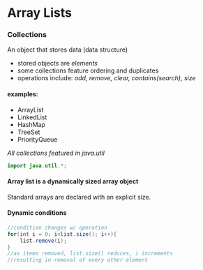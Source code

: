 Array Lists
===========

### Collections
An object that stores data (data structure)

  - stored objects are *elements*
  - some collections feature ordering and duplicates
  - operations include: *add, remove, clear, contains(search), size*

#### examples:

  - ArrayList
  - LinkedList
  - HashMap
  - TreeSet
  - PriorityQueue

_All collections featured in java.util_

```java
import java.util.*;
```

#### Array list is a dynamically sized array object

Standard arrays are declared with an explicit size.

#### Dynamic conditions

```java
//condition changes w/ operation
for(int i = 0; i<list.size(); i++){
	list.remove(i);
}
//as items removed, list.size() reduces, i increments
//resulting in removal of every other element
```



